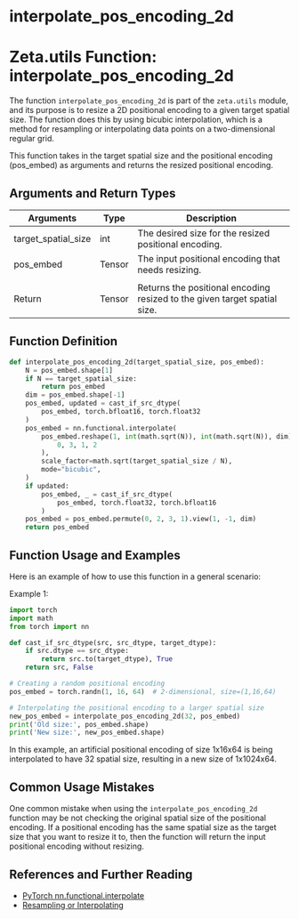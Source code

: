 # interpolate_pos_encoding_2d

# Zeta.utils Function: interpolate_pos_encoding_2d

The function `interpolate_pos_encoding_2d` is part of the `zeta.utils` module, and its purpose is to resize a 2D positional encoding to a given target spatial size. The function does this by using bicubic interpolation, which is a method for resampling or interpolating data points on a two-dimensional regular grid.

This function takes in the target spatial size and the positional encoding (pos_embed) as arguments and returns the resized positional encoding.

## Arguments and Return Types

| Arguments              | Type                                                  | Description                                                                                          |
|------------------------|-------------------------------------------------------|------------------------------------------------------------------------------------------------------|
| target_spatial_size    | int                                                   | The desired size for the resized positional encoding.                                                |
| pos_embed              | Tensor                                                | The input positional encoding that needs resizing.                                                   |
                                                                                                                                                       |
| Return                 | Tensor                                                | Returns the positional encoding resized to the given target spatial size.                             |

## Function Definition
```python
def interpolate_pos_encoding_2d(target_spatial_size, pos_embed):
    N = pos_embed.shape[1]
    if N == target_spatial_size:
        return pos_embed
    dim = pos_embed.shape[-1]
    pos_embed, updated = cast_if_src_dtype(
        pos_embed, torch.bfloat16, torch.float32
    )
    pos_embed = nn.functional.interpolate(
        pos_embed.reshape(1, int(math.sqrt(N)), int(math.sqrt(N)), dim).permute(
            0, 3, 1, 2
        ),
        scale_factor=math.sqrt(target_spatial_size / N),
        mode="bicubic",
    )
    if updated:
        pos_embed, _ = cast_if_src_dtype(
            pos_embed, torch.float32, torch.bfloat16
        )
    pos_embed = pos_embed.permute(0, 2, 3, 1).view(1, -1, dim)
    return pos_embed
```

## Function Usage and Examples

Here is an example of how to use this function in a general scenario:

Example 1:
```python
import torch
import math
from torch import nn

def cast_if_src_dtype(src, src_dtype, target_dtype):
    if src.dtype == src_dtype:
        return src.to(target_dtype), True
    return src, False

# Creating a random positional encoding
pos_embed = torch.randn(1, 16, 64)  # 2-dimensional, size=(1,16,64)

# Interpolating the positional encoding to a larger spatial size
new_pos_embed = interpolate_pos_encoding_2d(32, pos_embed)
print('Old size:', pos_embed.shape) 
print('New size:', new_pos_embed.shape)
```
In this example, an artificial positional encoding of size 1x16x64 is being interpolated to have 32 spatial size, resulting in a new size of 1x1024x64.

## Common Usage Mistakes

One common mistake when using the `interpolate_pos_encoding_2d` function may be not checking the original spatial size of the positional encoding. If a positional encoding has the same spatial size as the target size that you want to resize it to, then the function will return the input positional encoding without resizing.

## References and Further Reading
- [PyTorch nn.functional.interpolate](https://pytorch.org/docs/stable/generated/torch.nn.functional.interpolate.html)
- [Resampling or Interpolating](https://en.wikipedia.org/wiki/Resampling_(bitmap))
